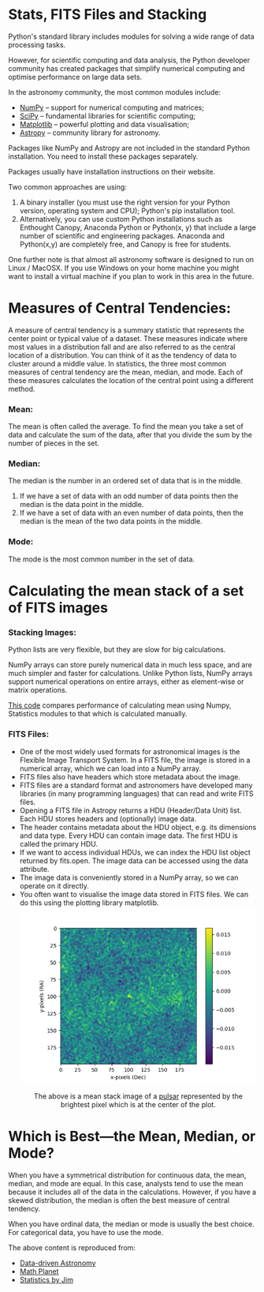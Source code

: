 <h1> Stats, FITS Files and Stacking</h1>
<p>Python's standard library includes modules for solving a wide range of data processing tasks.</p>
<p>However, for scientific computing and data analysis, the Python developer community has created packages that simplify numerical computing and optimise performance on large data sets.</p>

<p>In the astronomy community, the most common modules include:
<ul><li><a href="http://www.numpy.org/">NumPy</a> – support for numerical computing and matrices;</li>
<li><a href="http://www.scipy.org/">SciPy</a> – fundamental libraries for scientific computing;</li>
<li><a href="http://www.matplotlib.org/">Matplotlib</a> – powerful plotting and data visualisation;</li>
<li><a href="http://www.astropy.org/">Astropy</a> – community library for astronomy.</li></ul>

<p>Packages like NumPy and Astropy are not included in the standard Python installation. You need to install these packages separately.</p>

<p>Packages usually have installation instructions on their website.</p>

<p>Two common approaches are using:</p>

<ol><li>A binary installer (you must use the right version for your Python version, operating system and CPU);
Python's pip installation tool.</li>
<li>Alternatively, you can use custom Python installations such as Enthought Canopy, Anaconda Python or Python(x, y) that include a large number of scientific and engineering packages. Anaconda and Python(x,y) are completely free, and Canopy is free for students.</li></ol>

<p>One further note is that almost all astronomy software is designed to run on Linux / MacOSX. If you use Windows on your home machine you might want to install a virtual machine if you plan to work in this area in the future.</p>

<h1>Measures of Central Tendencies:</h1>
<p>A measure of central tendency is a summary statistic that represents the center point or typical value of a dataset. These measures indicate where most values in a distribution fall and are also referred to as the central location of a distribution. You can think of it as the tendency of data to cluster around a middle value. In statistics, the three most common measures of central tendency are the mean, median, and mode. Each of these measures calculates the location of the central point using a different method.<p>
<h3>Mean:</h3>
<p>The mean is often called the average. To find the mean you take a set of data and calculate the sum of the data, after that you divide the sum by the number of pieces in the set.</p>
<h3>Median:</h3>
<p>The median is the number in an ordered set of data that is in the middle.</p>

<ol><li>If we have a set of data with an odd number of data points then the median is the data point in the middle.</li>
<li>If we have a set of data with an even number of data points, then the median is the mean of the two data points in the middle.</li></ol>

<h3>Mode:</h3>
<p>The mode is the most common number in the set of data.</p>

<h1>Calculating the mean stack of a set of FITS images</h1>
<h3>Stacking Images:</h3>
<p>Python lists are very flexible, but they are slow for big calculations.</p>

<p>NumPy arrays can store purely numerical data in much less space, and are much simpler and faster for calculations. Unlike Python lists, NumPy arrays support numerical operations on entire arrays, either as element-wise or matrix operations.</p>
<p><a href="mean.py">This code</a> compares performance of calculating mean using Numpy, Statistics modules to that which is calculated manually.</p> 
<h3>FITS Files:</h3>
<ul><li>One of the most widely used formats for astronomical images is the Flexible Image Transport System. In a FITS file, the image is stored in a numerical array, which we can load into a NumPy array.</li>
<li>FITS files also have headers which store metadata about the image.</li>
<li>FITS files are a standard format and astronomers have developed many libraries (in many programming languages) that can read and write FITS files.</li>
<li>Opening a FITS file in Astropy returns a HDU (Header/Data Unit) list. Each HDU stores headers and (optionally) image data.</li>
<li>The header contains metadata about the HDU object, e.g. its dimensions and data type. Every HDU can contain image data. The first HDU is called the primary HDU.</li>
<li>If we want to access individual HDUs, we can index the HDU list object returned by fits.open. The image data can be accessed using the data attribute.</li>
<li>The image data is conveniently stored in a NumPy array, so we can operate on it directly.</li>
<li>You often want to visualise the image data stored in FITS files. We can do this using the plotting library matplotlib.
<div style="text-align: center">
<img src="../images/figure1.png" hieght=500 width=500>
<p>The above is a mean stack image of a <a href="https://www.youtube.com/watch?v=-335gUOvdhA">pulsar</a> represented by the brightest pixel which is at the center of the plot.</p>
</div> 
</ul>
<h1>Which is Best—the Mean, Median, or Mode?</h1>
<p>When you have a symmetrical distribution for continuous data, the mean, median, and mode are equal. In this case, analysts tend to use the mean because it includes all of the data in the calculations. However, if you have a skewed distribution, the median is often the best measure of central tendency.</p>

<p>When you have ordinal data, the median or mode is usually the best choice. For categorical data, you have to use the mode.</p>

<footer> The above content is reproduced from:
<ul><li><a href="https://www.coursera.org/learn/data-driven-astronomy">Data-driven Astronomy</a></li>
<li><a href="https://www.mathplanet.com/education/pre-algebra/probability-and-statistic/the-mean-the-median-and-the-mode">Math Planet</a></li>
<li><a href="https://statisticsbyjim.com/basics/measures-central-tendency-mean-median-mode/">Statistics by Jim</a></li>

</ul>